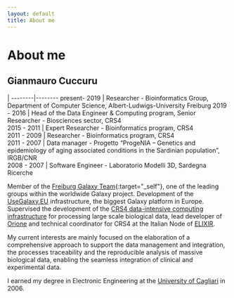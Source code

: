 ```yaml
---
layout: default
title: About me
---
```

# About me

## Gianmauro Cuccuru

   | 
--------|-------- 
present- 2019 | Researcher - Bioinformatics Group, Department of Computer Science, Albert-Ludwigs-University Freiburg 
2019 - 2016 | Head of the Data Engineer & Computing program, Senior Researcher - Biosciences sector, CRS4  
2015 - 2011 | Expert Researcher - Bioinformatics program, CRS4  
2011 - 2009 | Researcher - Bioinformatics program, CRS4  
2011 - 2007 | Data manager - Progetto “ProgeNIA – Genetics and epidemiology of aging associated conditions in the Sardinian population”, IRGB/CNR  
2008 - 2007 | Software Engineer - Laboratorio Modelli 3D, Sardegna Ricerche  


Member of the​ [Freiburg Galaxy Team](https://galaxyproject.eu/freiburg){:target="_self"}, one of the leading groups within the worldwide Galaxy project. Development of the [UseGalaxy.EU](https://usegalaxy.eu) infrastructure, the biggest Galaxy platform in Europe.  
Supervised the development of the [CRS4 data-intensive computing infrastructure](http://next.crs4.it) for processing large scale biological data, lead developer of [Orione](/projects/orione) and technical coordinator for CRS4 at the Italian Node of [ELIXIR](http://elixir-italy.org/en).

My current interests are mainly focused on the elaboration of a comprehensive
 approach to support the data management and  integration, the processes 
 traceability and the reproducible analysis of massive biological data, 
 enabling the seamless integration of clinical and experimental data.

I earned my degree in Electronic Engineering at the [University of Cagliari](https://www.unica.it) in 2006.

